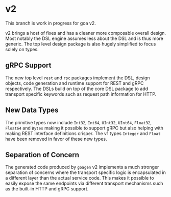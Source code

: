 # v2

This branch is work in progress for goa v2.

v2 brings a host of fixes and has a cleaner more composable overall design. Most notably the DSL
engine assumes less about the DSL and is thus more generic. The top level design package is also
hugely simplified to focus solely on types.

## gRPC Support

The new top level `rest` and `rpc` packages implement the DSL, design objects, code generation and
runtime support for REST and gRPC respectively. The DSLs build on top of the core DSL package to add
transport specific keywords such as request path information for HTTP.

## New Data Types

The primitive types now include `Int32`, `Int64`, `UInt32`, `UInt64`, `Float32`, `Float64` and
`Bytes` making it possible to support gRPC but also helping with making REST interface definitions
crisper. The v1 types `Integer` and `Float` have been removed in favor of these new types.

## Separation of Concern

The generated code produced by `goagen` v2 implements a much stronger separation of concerns where
the transport specific logic is encapsulated in a different layer than the actual service code. This
makes it possible to easily expose the same endpoints via different transport mechanisms such as the
built-in HTTP and gRPC support.
